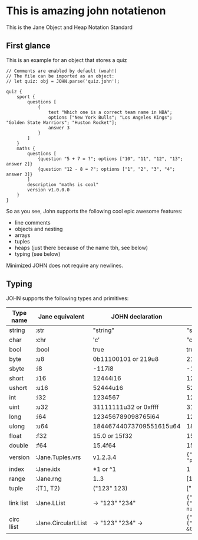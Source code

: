 # This is amazing john notatienon

This is the Jane Object and Heap Notation Standard

## First glance

This is an example for an object that stores a quiz

```john
// Comments are enabled by default (woah!)
// The file can be imported as an object:
// let quiz: obj = JOHN.parse('quiz.john');

quiz {
    sport {
        questions [
            {
                text "Which one is a correct team name in NBA";
                options ["New York Bulls"; "Los Angeles Kings"; "Golden State Warriors"; "Huston Rocket"];
                answer 3
            }
        ]
    }
    maths {
        questions [
            {question "5 + 7 = ?"; options ["10", "11", "12", "13"; answer 2]}
            {question "12 - 8 = ?"; options ["1", "2", "3", "4"; answer 3]}
        ]
        description "maths is cool"
        version v1.0.0.0
    }
}
```

So as you see, John supports the following cool epic awesome features:

+ line comments
+ objects and nesting
+ arrays
+ tuples
+ heaps (just there because of the name tbh, see below)
+ typing (see below)

Minimized JOHN does not require any newlines.

## Typing

JOHN supports the following types and primitives:

| Type name | Jane equivalent   | JOHN declaration      | javacript equivalent  |
| -         | -                 | -                     | -                     |
| string    | :str              | "string"              | "string"              |
| char      | :chr              | 'c'                   | "c"                   |
| bool		| :bool				| true					| true					|
| byte      | :u8               | 0b11100101 or 219u8   | 219                   |
| sbyte     | :i8               | -117i8                | -117                  |
| short     | :i16              | 12444i16              | 12444                 |
| ushort    | :u16              | 52444u16              | 52444                 |
| int       | :i32              | 1234567               | 1234567               |
| uint      | :u32              | 31111111u32 or 0xffff | 3111111111            |
| long      | :i64              | 123456789098765i64    | 123456789098765       |
| ulong     | :u64              |18446744073709551615u64| 18446744073709551615  |
| float     | :f32              | 15.0 or 15f32         | 15                    |
| double    | :f64              | 15.4f64               | 15.4                  |
| version   | :Jane.Tuples.vrs  | v1.2.3.4              | `{"major": 1, "minor": 2, "patch": 3, "build": 4}` |
| index     | :Jane.idx         | \*1 or ^1              | 1 or -1               |
| range     | :Jane.rng         | 1..3                  | \[1,2\]               |
| tuple     | :(T1, T2)         | ("123" 123)           | \["123", 123\]        |
| link list | :Jane.LList       | -> "123" "234"        | `{"value": 123, "next": &{"value": "234". "next": null}}` |
| circ llist| :Jane.CircularLList| -> "123" "234" ->    | `{"value": 123, "next": &{"value": "234", "next": &this}}` |
